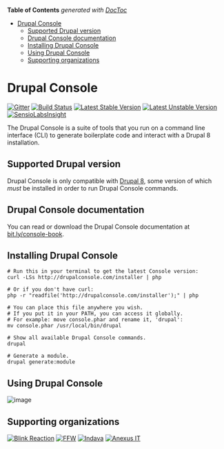 <!-- START doctoc generated TOC please keep comment here to allow auto update -->
<!-- DON'T EDIT THIS SECTION, INSTEAD RE-RUN doctoc TO UPDATE -->
**Table of Contents**  *generated with [DocToc](https://github.com/thlorenz/doctoc)*

- [Drupal Console](#drupal-console)
  - [Supported Drupal version](#supported-drupal-version)
  - [Drupal Console documentation](#drupal-console-documentation)
  - [Installing Drupal Console](#installing-drupal-console)
  - [Using Drupal Console](#using-drupal-console)
  - [Supporting organizations](#supporting-organizations)

<!-- END doctoc generated TOC please keep comment here to allow auto update -->

Drupal Console
=============================================

[![Gitter](https://badges.gitter.im/Join%20Chat.svg)](https://gitter.im/hechoendrupal/DrupalConsole)
[![Build Status](https://travis-ci.org/hechoendrupal/DrupalConsole.svg?branch=master)](https://travis-ci.org/hechoendrupal/DrupalConsole)
[![Latest Stable Version](https://poser.pugx.org/drupal/console/v/stable.svg)](https://packagist.org/packages/drupal/console)
[![Latest Unstable Version](https://poser.pugx.org/drupal/console/v/unstable.svg)](https://packagist.org/packages/drupal/console)
[![SensioLabsInsight](https://insight.sensiolabs.com/projects/d0f089ff-a6e9-4ba4-b353-cb68173c7d90/mini.png)](https://insight.sensiolabs.com/projects/d0f089ff-a6e9-4ba4-b353-cb68173c7d90)

The Drupal Console is a suite of tools that you run on a command line interface (CLI)
to generate boilerplate code and interact with a Drupal 8 installation.

## Supported Drupal version

Drupal Console is only compatible with [Drupal 8](http://ftp.drupal.org/files/projects/drupal-8.0.0-beta11.tar.gz), some version of which *must* be installed in order to run Drupal Console commands.

## Drupal Console documentation

You can read or download the Drupal Console documentation at [bit.ly/console-book](http://bit.ly/console-book).

## Installing Drupal Console
```
# Run this in your terminal to get the latest Console version:
curl -LSs http://drupalconsole.com/installer | php

# Or if you don't have curl:
php -r "readfile('http://drupalconsole.com/installer');" | php

# You can place this file anywhere you wish.
# If you put it in your PATH, you can access it globally.
# For example: move console.phar and rename it, 'drupal':
mv console.phar /usr/local/bin/drupal

# Show all available Drupal Console commands.
drupal

# Generate a module.
drupal generate:module
```

## Using Drupal Console

![image](http://drupalconsole.com/assets/img/console-global.gif)

## Supporting organizations
[![Blink Reaction](https://www.drupal.org/files/blink-reaction-logo.png)](http://www.blinkreaction.com/)
[![FFW](https://ffwagency.com/assets/img/logo-blue.png)](https://ffwagency.com)
[![Indava](https://www.drupal.org/files/indava-logo.png)](http://www.indava.com/)
[![Anexus IT](https://www.drupal.org/files/anexusit-logo.png)](http://www.anexusit.com/)
